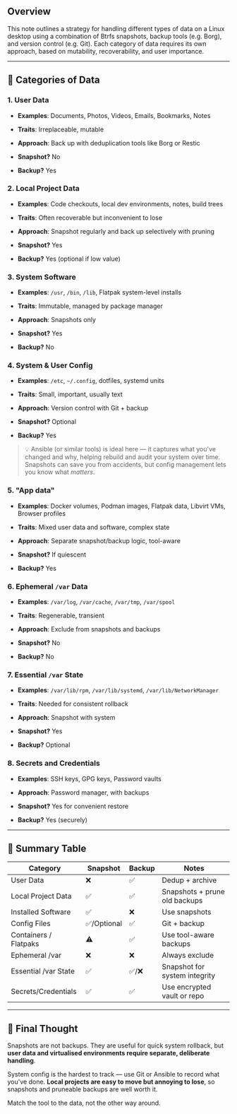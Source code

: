 ## Overview

This note outlines a strategy for handling different types of data on a Linux desktop using a combination of Btrfs snapshots, backup tools (e.g. Borg), and version control (e.g. Git). Each category of data requires its own approach, based on mutability, recoverability, and user importance.

---

## 🔹 Categories of Data

### 1. **User Data**

- **Examples**: Documents, Photos, Videos, Emails, Bookmarks, Notes
    
- **Traits**: Irreplaceable, mutable
    
- **Approach**: Back up with deduplication tools like Borg or Restic
    
- **Snapshot?** No
    
- **Backup?** Yes
    

### 2. **Local Project Data**

- **Examples**: Code checkouts, local dev environments, notes, build trees
    
- **Traits**: Often recoverable but inconvenient to lose
    
- **Approach**: Snapshot regularly and back up selectively with pruning
    
- **Snapshot?** Yes
    
- **Backup?** Yes (optional if low value)
    

### 3. **System Software**

- **Examples**: `/usr`, `/bin`, `/lib`, Flatpak system-level installs
    
- **Traits**: Immutable, managed by package manager
    
- **Approach**: Snapshots only
    
- **Snapshot?** Yes
    
- **Backup?** No
    

### 4. **System & User Config**

- **Examples**: `/etc`, `~/.config`, dotfiles, systemd units
    
- **Traits**: Small, important, usually text
    
- **Approach**: Version control with Git + backup
    
- **Snapshot?** Optional
    
- **Backup?** Yes
    

> 💡 Ansible (or similar tools) is ideal here — it captures what you've changed and why, helping rebuild and audit your system over time. Snapshots can save you from accidents, but config management lets you know what _matters_.

### 5. "App data"

- **Examples**: Docker volumes, Podman images, Flatpak data, Libvirt VMs, Browser profiles
    
- **Traits**: Mixed user data and software, complex state
    
- **Approach**: Separate snapshot/backup logic, tool-aware
    
- **Snapshot?** If quiescent
    
- **Backup?** Yes
    

### 6. **Ephemeral** `/var` **Data**

- **Examples**: `/var/log`, `/var/cache`, `/var/tmp`, `/var/spool`
    
- **Traits**: Regenerable, transient
    
- **Approach**: Exclude from snapshots and backups
    
- **Snapshot?** No
    
- **Backup?** No
    

### 7. **Essential** `/var` **State**

- **Examples**: `/var/lib/rpm`, `/var/lib/systemd`, `/var/lib/NetworkManager`
    
- **Traits**: Needed for consistent rollback
    
- **Approach**: Snapshot with system
    
- **Snapshot?** Yes
    
- **Backup?** Optional
    

### 8. **Secrets and Credentials**

- **Examples**: SSH keys, GPG keys, Password vaults
    
- **Approach**: Password manager, with backups
    
- **Snapshot?** Yes for convenient restore 
    
- **Backup?** Yes (securely)
    
---

## 📌 Summary Table

| Category              | Snapshot   | Backup | Notes                         |
| --------------------- | ---------- | ------ | ----------------------------- |
| User Data             | ❌          | ✅      | Dedup + archive               |
| Local Project Data    | ✅          | ✅      | Snapshots + prune old backups |
| Installed Software    | ✅          | ❌      | Use snapshots                 |
| Config Files          | ✅/Optional | ✅      | Git + backup                  |
| Containers / Flatpaks | ⚠️         | ✅      | Use tool-aware backups        |
| Ephemeral /var        | ❌          | ❌      | Always exclude                |
| Essential /var State  | ✅          | ✅/❌    | Snapshot for system integrity |
| Secrets/Credentials   | ✅          | ✅      | Use encrypted vault or repo   |

---

## 🧠 Final Thought

Snapshots are not backups. They are useful for quick system rollback, but **user data and virtualised environments require separate, deliberate handling**.

System config is the hardest to track — use Git or Ansible to record what you've done. **Local projects are easy to move but annoying to lose**, so snapshots and pruneable backups are well worth it.

Match the tool to the data, not the other way around.